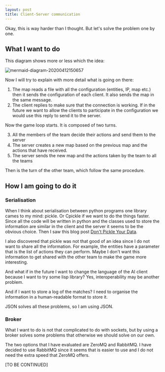 ```yaml
---
layout: post
title: Client-Server communication
---
```


Okay, this is way harder than I thought. But let's solve the problem one by one.

## What I want to do

This diagram shows more or less which the idea:

![mermaid-diagram-20200412150657](/home/edoelas/Downloads/mermaid-diagram-20200412150657.svg)



Now I will try to explain with more detail what is going on there:

1. The map reads a file with all the configuration (entities, IP, map etc.) then it sends the configuration of each client.  It also sends the map in the same message.
2. The client replies to make sure that the connection is working. If in the future we want to allow the clients to participate in the configuration we would use this reply to send it to the server.

Now the game loop starts. It is composed of two turns.

3. All the members of the team decide their actions and send them to the server
4. The server creates a new map based on the previous map and the actions that have received. 
5. The server sends the new map and the actions taken by the team to all the teams

Then is the turn of the other team, which follow the same procedure.



## How I am going to do it

### Serialisation

When I think about serialisation between python programs one library cames to my mind: pickle. Or Cpickle if we want to do the things faster. Since all the code will be written in python and the classes used to store the information are similar in the client and the server it seems to be the obvious choice. Then I saw this blog post [Don't Pickle Your Data](https://www.benfrederickson.com/dont-pickle-your-data/).

I also discovered that pickle was not that good of an idea since I do not want to share all the information. For example, the entities have a parameter that is the list of actions they can perform. Maybe I don't want this information to get shared with the other team to make the game more interesting.

And what if in the future I want to change the language of the AI client because I want to try some lisp library? Yes, interoperability may be another problem.

And if I want to store a log of the matches? I need to organise the information in a human-readable format to store it. 

JSON solves all these problems, so I am using JSON.

### Broker

What I want to do is not that complicated to do with sockets, but by using a broker solves some problems that otherwise we should solve on our own.

The two options that I have evaluated are ZeroMQ and RabbitMQ. I have decided to use RabbitMQ since it seems that is easier to use and I do not need the extra speed that ZeroMQ offers.



[TO BE CONTINUED]